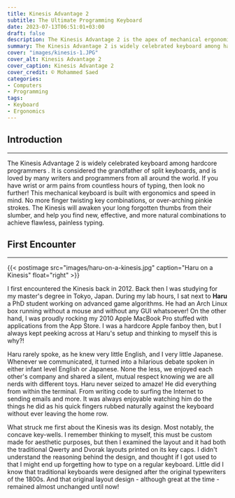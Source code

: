 ```yaml
---
title: Kinesis Advantage 2
subtitle: The Ultimate Programming Keyboard
date: 2023-07-13T06:51:01+03:00
draft: false
description: The Kinesis Advantage 2 is the apex of mechanical ergonomic keyboards. It comes with either tactile cherry brown or linear silent cherry red switches. Its concave key-wells help you maintain a relaxed pronated reach as you're able to press all keys without stretching out your hand. If you have wrist pains or simply want to type faster, the Kinesis Advantage 2 is your goto solution.
summary: The Kinesis Advantage 2 is widely celebrated keyboard among hardcore programmers. It is considered the grandfather of split keyboards, and is loved by many writers and programmers from all around the world. If you have wrist or arm pains from countless hours of typing, then look no further! This mechanical keyboard is built with ergonomics and speed in mind. No more finger twisting key combinations, or over-arching pinkie strokes. The Kinesis will awaken your long forgotten thumbs from their slumber, and help you find new, effective, and more natural combinations to achieve flawless, painless typing.
cover: "images/kinesis-1.JPG"
cover_alt: Kinesis Advantage 2
cover_caption: Kinesis Advantage 2
cover_credit: © Mohammed Saed
categories:
- Computers
- Programming
tags:
- Keyboard
- Ergonomics
---
```


## Introduction
---
The Kinesis Advantage 2 is widely celebrated keyboard among hardcore programmers
. It is considered the grandfather of split keyboards, and is loved by many
writers and programmers from all around the world. If you have wrist or arm
pains from countless hours of typing, then look no further! This mechanical
keyboard is built with ergonomics and speed in mind. No more finger twisting key
combinations, or over-arching pinkie strokes. The Kinesis will awaken your long
forgotten thumbs from their slumber, and help you find new, effective, and more
natural combinations to achieve flawless, painless typing.

## First Encounter
---
{{< postimage src="images/haru-on-a-kinesis.jpg" caption="Haru on a Kinesis" float="right" >}}

I first encountered the Kinesis back in 2012. Back then I was studying for my
master's degree in Tokyo, Japan. During my lab hours, I sat next to **Haru** a
PhD student working on advanced game algorithms. He had an Arch Linux box
running without a mouse and without any GUI whatsoever! On the other hand, I was
proudly rocking my 2010 Apple MacBook Pro stuffed with applications from the App
Store. I was a hardcore Apple fanboy then, but I always kept peeking across at
Haru's setup and thinking to myself this is why?!

Haru rarely spoke, as he knew very little English, and I very little Japanese.
Whenever we communicated, it turned into a hilarious debate spoken in either
infant level English or Japanese. None the less, we enjoyed each other's company
and shared a silent, mutual respect knowing we are all nerds with different
toys. Haru never seized to amaze! He did everything from within the terminal.
From writing code to surfing the Internet to sending emails and more. It was
always enjoyable watching him do the things he did as his quick fingers rubbed
naturally against the keyboard without ever leaving the home row.

What struck me first about the Kinesis was its design. Most notably, the concave
key-wells. I remember thinking to myself, this must be custom made for aesthetic
purposes, but then I examined the layout and it had both the traditional Qwerty
and Dvorak layouts printed on its key caps. I didn't understand the reasoning
behind the design, and thought if I got used to that I might end up forgetting
how to type on a regular keyboard. Little did I know that traditional keyboards
were designed after the original typewriters of the 1800s. And that original
layout design - although great at the time - remained almost unchanged until
now!
